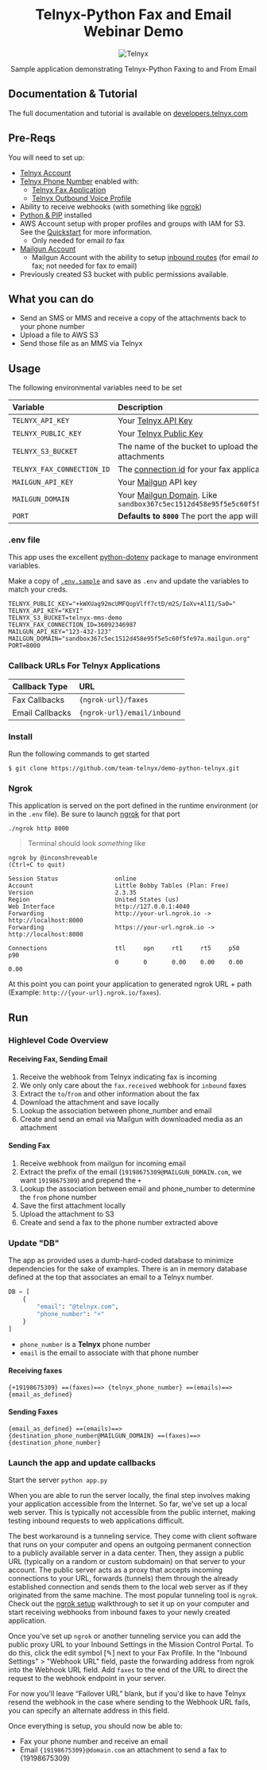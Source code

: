 <div align="center">

# Telnyx-Python Fax and Email Webinar Demo

![Telnyx](../logo-dark.png)

Sample application demonstrating Telnyx-Python Faxing to and From Email

</div>

## Documentation & Tutorial

The full documentation and tutorial is available on [developers.telnyx.com](https://developers.telnyx.com/docs/v2/development/dev-env-setup?lang=dotnet&utm_source=referral&utm_medium=github_referral&utm_campaign=cross-site-link)

## Pre-Reqs

You will need to set up:

* [Telnyx Account](https://telnyx.com/sign-up?utm_source=referral&utm_medium=github_referral&utm_campaign=cross-site-link)
* [Telnyx Phone Number](https://portal.telnyx.com/#/app/numbers/my-numbers?utm_source=referral&utm_medium=github_referral&utm_campaign=cross-site-link) enabled with:
  * [Telnyx Fax Application](https://portal.telnyx.com/#/app/fax/applications)
  * [Telnyx Outbound Voice Profile](https://portal.telnyx.com/#/app/outbound-profiles?utm_source=referral&utm_medium=github_referral&utm_campaign=cross-site-link)
* Ability to receive webhooks (with something like [ngrok](https://developers.telnyx.com/docs/v2/development/ngrok?utm_source=referral&utm_medium=github_referral&utm_campaign=cross-site-link))
* [Python & PIP](https://developers.telnyx.com/docs/v2/development/dev-env-setup?lang=python&utm_source=referral&utm_medium=github_referral&utm_campaign=cross-site-link) installed
* AWS Account setup with proper profiles and groups with IAM for S3. See the [Quickstart](https://boto3.amazonaws.com/v1/documentation/api/latest/guide/quickstart.html) for more information.
  * Only needed for email *to* fax
* [Mailgun Account](mailgun.com)
  * Mailgun Account with the ability to setup [inbound routes](https://app.mailgun.com/app/receiving/routes) (for email *to* fax; not needed for fax *to* email)
* Previously created S3 bucket with public permissions available.

## What you can do

* Send an SMS or MMS and receive a copy of the attachments back to your phone number
* Upload a file to AWS S3
* Send those file as an MMS via Telnyx

## Usage

The following environmental variables need to be set

| Variable                   | Description                                                                                                                                              |
|:---------------------------|:---------------------------------------------------------------------------------------------------------------------------------------------------------|
| `TELNYX_API_KEY`           | Your [Telnyx API Key](https://portal.telnyx.com/#/app/api-keys?utm_source=referral&utm_medium=github_referral&utm_campaign=cross-site-link)              |
| `TELNYX_PUBLIC_KEY`        | Your [Telnyx Public Key](https://portal.telnyx.com/#/app/account/public-key?utm_source=referral&utm_medium=github_referral&utm_campaign=cross-site-link) |
| `TELNYX_S3_BUCKET`         | The name of the bucket to upload the media attachments                                                                                                   |
| `TELNYX_FAX_CONNECTION_ID` | The [connection id](https://portal.telnyx.com/#/app/fax/applications) for your fax application                                                           |
| `MAILGUN_API_KEY`          | Your [Mailgun](https://www.mailgun.com/) API key                                                                                                         |
| `MAILGUN_DOMAIN`           | Your [Mailgun Domain](https://app.mailgun.com/app/sending/domains). Like `sandbox367c5ec1512d458e95f5e5c60f5fe97a.mailgun.org`                           |
| `PORT`                     | **Defaults to `8000`** The port the app will be served                                                                                                   |

### .env file

This app uses the excellent [python-dotenv](https://github.com/theskumar/python-dotenv) package to manage environment variables.

Make a copy of [`.env.sample`](./.env.sample) and save as `.env` and update the variables to match your creds.

```
TELNYX_PUBLIC_KEY="+kWXUag92mcUMFQopVlff7ctD/m2S/IoXv+AlI1/5a0="
TELNYX_API_KEY="KEYI"
TELNYX_S3_BUCKET=telnyx-mms-demo
TELNYX_FAX_CONNECTION_ID=36092346987
MAILGUN_API_KEY="123-432-123"
MAILGUN_DOMAIN="sandbox367c5ec1512d458e95f5e5c60f5fe97a.mailgun.org"
PORT=8000
```

### Callback URLs For Telnyx Applications

| Callback Type   | URL                         |
|:----------------|:----------------------------|
| Fax Callbacks   | `{ngrok-url}/faxes`         |
| Email Callbacks | `{ngrok-url}/email/inbound` |

### Install

Run the following commands to get started

```
$ git clone https://github.com/team-telnyx/demo-python-telnyx.git
```

### Ngrok

This application is served on the port defined in the runtime environment (or in the `.env` file). Be sure to launch [ngrok](https://developers.telnyx.com/docs/v2/development/ngrok?utm_source=referral&utm_medium=github_referral&utm_campaign=cross-site-link) for that port

```
./ngrok http 8000
```

> Terminal should look _something_ like

```
ngrok by @inconshreveable                                                                                                                               (Ctrl+C to quit)

Session Status                online
Account                       Little Bobby Tables (Plan: Free)
Version                       2.3.35
Region                        United States (us)
Web Interface                 http://127.0.0.1:4040
Forwarding                    http://your-url.ngrok.io -> http://localhost:8000
Forwarding                    https://your-url.ngrok.io -> http://localhost:8000

Connections                   ttl     opn     rt1     rt5     p50     p90
                              0       0       0.00    0.00    0.00    0.00
```

At this point you can point your application to generated ngrok URL + path  (Example: `http://{your-url}.ngrok.io/faxes`).

## Run

### Highlevel Code Overview

#### Receiving Fax, Sending Email

1. Receive the webhook from Telnyx indicating fax is incoming
2. We only only care about the `fax.received` webhook for `inbound` faxes
3. Extract the `to`/`from` and other information about the fax
4. Download the attachment and save locally
5. Lookup the association between phone_number and email
6. Create and send an email via Mailgun with downloaded media as an attachment

#### Sending Fax

1. Receive webhook from mailgun for incoming email
2. Extract the prefix of the email (`19198675309@MAILGUN_DOMAIN.com`, we want `19198675309`) and prepend the `+`
3. Lookup the association between email and phone_number to determine the `from` phone number
4. Save the first attachment locally
5. Upload the attachment to S3
6. Create and send a fax to the phone number extracted above

### Update "DB"

The app as provided uses a dumb-hard-coded database to minimize dependencies for the sake of examples. There is an in memory database defined at the top that associates an email to a Telnyx number.

```python
DB = [
    {
        "email": "@telnyx.com",
        "phone_number": "+"
    }
]
```

* `phone_number` is a **Telnyx** phone number
* `email` is the email to associate with that phone number

#### Receiving faxes

```
{+19198675309} ==(faxes)==> {telnyx_phone_number} ==(emails)==> {email_as_defined}
```

#### Sending Faxes

```
{email_as_defined} ==(emails)==> {destination_phone_number@MAILGUN_DOMAIN} ==(faxes)==> {destination_phone_number}
```

### Launch the app and update callbacks

Start the server `python app.py`

When you are able to run the server locally, the final step involves making your application accessible from the Internet. So far, we've set up a local web server. This is typically not accessible from the public internet, making testing inbound requests to web applications difficult.

The best workaround is a tunneling service. They come with client software that runs on your computer and opens an outgoing permanent connection to a publicly available server in a data center. Then, they assign a public URL (typically on a random or custom subdomain) on that server to your account. The public server acts as a proxy that accepts incoming connections to your URL, forwards (tunnels) them through the already established connection and sends them to the local web server as if they originated from the same machine. The most popular tunneling tool is `ngrok`. Check out the [ngrok setup](/docs/v2/development/ngrok) walkthrough to set it up on your computer and start receiving webhooks from inbound faxes to your newly created application.

Once you've set up `ngrok` or another tunneling service you can add the public proxy URL to your Inbound Settings  in the Mission Control Portal. To do this, click  the edit symbol [✎] next to your Fax Profile. In the "Inbound Settings" > "Webhook URL" field, paste the forwarding address from ngrok into the Webhook URL field. Add `faxes` to the end of the URL to direct the request to the webhook endpoint in your  server.

For now you'll leave “Failover URL” blank, but if you'd like to have Telnyx resend the webhook in the case where sending to the Webhook URL fails, you can specify an alternate address in this field.

Once everything is setup, you should now be able to:
* Fax your phone number and receive an email
* Email `{19198675309}@domain.com` an attachment to send a fax to {19198675309}
